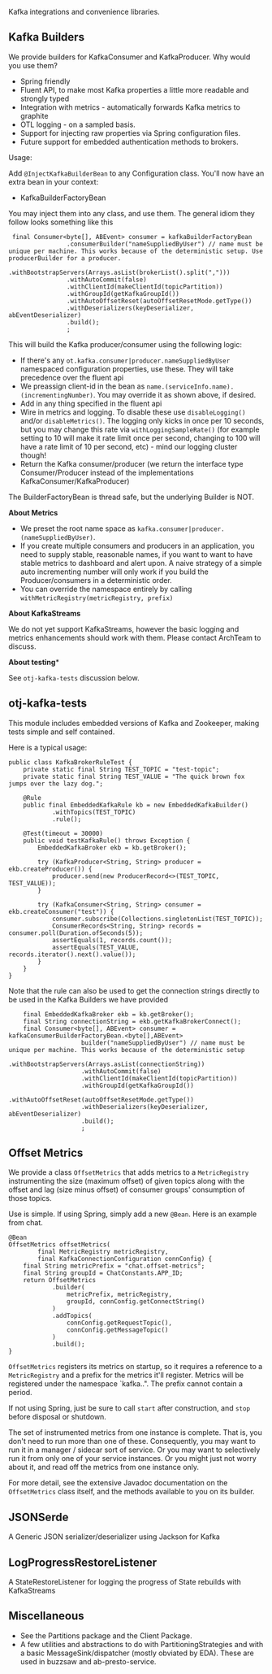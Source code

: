 Kafka integrations and convenience libraries.

Kafka Builders
--------------

We provide builders for KafkaConsumer and KafkaProducer.
Why would you use them?

* Spring friendly
* Fluent API, to make most Kafka properties a little more readable and strongly typed
* Integration with metrics - automatically forwards Kafka metrics to graphite
* OTL logging - on a sampled basis.
* Support for injecting raw properties via Spring configuration files.
* Future support for embedded authentication methods to brokers.

Usage:

Add `@InjectKafkaBuilderBean` to any Configuration class. You'll now have an extra bean in your context:

* KafkaBuilderFactoryBean

You may inject them into any class, and use them. The general idiom they follow looks something like this

```
 final Consumer<byte[], ABEvent> consumer = kafkaBuilderFactoryBean
                .consumerBuilder("nameSuppliedByUser") // name must be unique per machine. This works because of the deterministic setup. Use producerBuilder for a producer.
                .withBootstrapServers(Arrays.asList(brokerList().split(",")))
                .withAutoCommit(false)
                .withClientId(makeClientId(topicPartition))
                .withGroupId(getKafkaGroupId())
                .withAutoOffsetReset(autoOffsetResetMode.getType())
                .withDeserializers(keyDeserializer, abEventDeserializer)
                .build();
                ;

```

This will build the Kafka producer/consumer using the following logic:

* If there's any `ot.kafka.consumer|producer.nameSuppliedByUser` namespaced configuration properties, use these. They
will take precedence over the fluent api
* We preassign client-id in the bean as `name.(serviceInfo.name).(incrementingNumber)`. You may override it as shown above, if desired.
* Add in any thing specified in the fluent api
* Wire in metrics and logging. To disable these use `disableLogging()` and/or `disableMetrics()`. The logging only
kicks in once per 10 seconds, but you may change this rate via `withLoggingSampleRate()` (for example setting to 10 will make it rate limit
once per second, changing to 100 will have a rate limit of 10 per second, etc) - mind our logging cluster though!
* Return the Kafka consumer/producer (we return the interface type Consumer/Producer instead of the implementations KafkaConsumer/KafkaProducer)

The BuilderFactoryBean is thread safe, but the underlying Builder is NOT.

**About Metrics**

* We preset the root name space as `kafka.consumer|producer.(nameSuppliedByUser)`.
* If you create multiple consumers and producers in an application, you need to supply stable, reasonable names, if
you want to want to have stable metrics to dashboard and alert upon. A naive strategy of a simple auto incrementing
number will only work if you build the Producer/consumers in a deterministic order.
* You can override the namespace entirely by calling `withMetricRegistry(metricRegistry, prefix)`

**About KafkaStreams**

We do not yet support KafkaStreams, however the basic logging and metrics enhancements should work with them. Please
contact ArchTeam to discuss.

**About testing***

See `otj-kafka-tests` discussion below.


otj-kafka-tests
--------------
This module includes embedded versions of Kafka and Zookeeper, making tests simple and self contained.

Here is a typical usage:


```$xslt
public class KafkaBrokerRuleTest {
    private static final String TEST_TOPIC = "test-topic";
    private static final String TEST_VALUE = "The quick brown fox jumps over the lazy dog.";

    @Rule
    public final EmbeddedKafkaRule kb = new EmbeddedKafkaBuilder()
            .withTopics(TEST_TOPIC)
            .rule();

    @Test(timeout = 30000)
    public void testKafkaRule() throws Exception {
        EmbeddedKafkaBroker ekb = kb.getBroker();

        try (KafkaProducer<String, String> producer = ekb.createProducer()) {
            producer.send(new ProducerRecord<>(TEST_TOPIC, TEST_VALUE));
        }

        try (KafkaConsumer<String, String> consumer = ekb.createConsumer("test")) {
            consumer.subscribe(Collections.singletonList(TEST_TOPIC));
            ConsumerRecords<String, String> records = consumer.poll(Duration.ofSeconds(5));
            assertEquals(1, records.count());
            assertEquals(TEST_VALUE, records.iterator().next().value());
        }
    }
}
```

Note that the rule can also be used to get the connection strings directly to be used in the Kafka Builders
we have provided

```$xslt
    final EmbeddedKafkaBroker ekb = kb.getBroker();
    final String connectionString = ekb.getKafkaBrokerConnect();
    final Consumer<byte[], ABEvent> consumer = kafkaConsumerBuilderFactoryBean.<byte[],ABEvent>
                    builder("nameSuppliedByUser") // name must be unique per machine. This works because of the deterministic setup
                    .withBootstrapServers(Arrays.asList(connectionString))
                    .withAutoCommit(false)
                    .withClientId(makeClientId(topicPartition))
                    .withGroupId(getKafkaGroupId())
                    .withAutoOffsetReset(autoOffsetResetMode.getType())
                    .withDeserializers(keyDeserializer, abEventDeserializer)
                    .build();
                    ;
```

Offset Metrics
--------------

We provide a class `OffsetMetrics` that adds metrics to a
`MetricRegistry` instrumenting the size (maximum offset) of given topics
along with the offset and lag (size minus offset) of consumer groups'
consumption of those topics.

Use is simple.  If using Spring, simply add a new `@Bean`.  Here is an
example from chat.

    @Bean
    OffsetMetrics offsetMetrics(
            final MetricRegistry metricRegistry,
            final KafkaConnectionConfiguration connConfig) {
        final String metricPrefix = "chat.offset-metrics";
        final String groupId = ChatConstants.APP_ID;
        return OffsetMetrics
                .builder(
                    metricPrefix, metricRegistry,
                    groupId, connConfig.getConnectString()
                )
                .addTopics(
                    connConfig.getRequestTopic(),
                    connConfig.getMessageTopic()
                )
                .build();
    }

`OffsetMetrics` registers its metrics on startup, so it requires a reference
to a `MetricRegistry` and a prefix for the metrics it'll register. Metrics
will be registered under the namespace `kafka.<prefix>.<topic>". The prefix
cannot contain a period.

If not using Spring, just be sure to call `start` after construction, and
`stop` before disposal or shutdown.

The set of instrumented metrics from one instance is complete.  That is,
you don't need to run more than one of these.  Consequently, you may
want to run it in a manager / sidecar sort of service.  Or you may want
to selectively run it from only one of your service instances.  Or you
might just not worry about it, and read off the metrics from one
instance only.

For more detail, see the extensive Javadoc documentation on the
`OffsetMetrics` class itself, and the methods available to you on its
builder.

JSONSerde
---------

A Generic JSON serializer/deserializer using Jackson for Kafka

LogProgressRestoreListener
--------

A StateRestoreListener for logging the progress of State rebuilds with KafkaStreams

Miscellaneous
-----
* See the Partitions package and the Client Package. 
* A few utilities and abstractions to do with PartitioningStrategies and with a basic MessageSink/dispatcher (mostly obviated by
EDA). These are used in buzzsaw and ab-presto-service.
